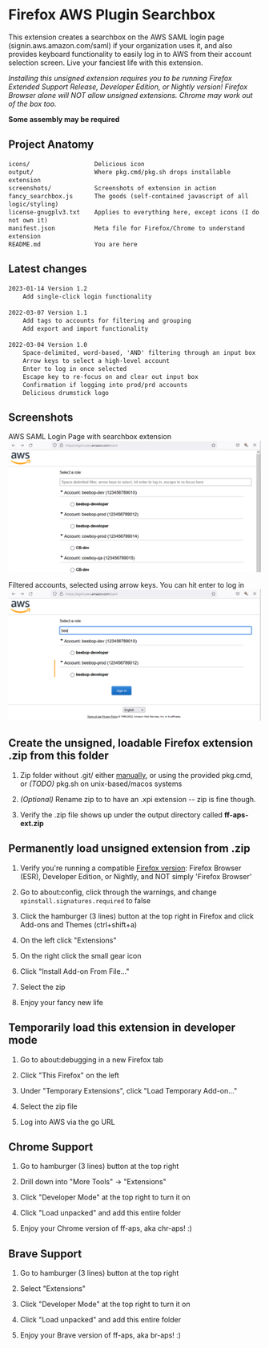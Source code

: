 # Firefox AWS Plugin Searchbox
This extension creates a searchbox on the AWS SAML login page (signin.aws.amazon.com/saml) if your organization uses it, and also provides keyboard functionality to easily log in to AWS from their account selection screen. Live your fanciest life with this extension.

*Installing this unsigned extension requires you to be running Firefox Extended Support Release, Developer Edition, or Nightly version! Firefox Browser alone will NOT allow unsigned extensions. Chrome may work out of the box too.*

**Some assembly may be required**

## Project Anatomy
```
icons/                  Delicious icon
output/                 Where pkg.cmd/pkg.sh drops installable extension
screenshots/            Screenshots of extension in action
fancy_searchbox.js      The goods (self-contained javascript of all logic/styling)
license-gnugplv3.txt    Applies to everything here, except icons (I do not own it)
manifest.json           Meta file for Firefox/Chrome to understand extension
README.md               You are here
```

## Latest changes
```
2023-01-14 Version 1.2
    Add single-click login functionality

2022-03-07 Version 1.1
    Add tags to accounts for filtering and grouping
    Add export and import functionality

2022-03-04 Version 1.0
    Space-delimited, word-based, 'AND' filtering through an input box
    Arrow keys to select a high-level account
    Enter to log in once selected
    Escape key to re-focus on and clear out input box
    Confirmation if logging into prod/prd accounts
    Delicious drumstick logo
```

## Screenshots

AWS SAML Login Page with searchbox extension
![AWS Login Page](/screenshots/example-01-sso-listing.png)

Filtered accounts, selected using arrow keys. You can hit enter to log in
![Filtered and Selected Using Arrow Keys](/screenshots/example-02-filtered-selected-with-arrow-keys.png)

## Create the unsigned, loadable Firefox extension .zip from this folder

  1. Zip folder without .git/ either [manually](https://stackoverflow.com/a/31043045), or using the provided pkg.cmd, or *(TODO)* pkg.sh on unix-based/macos systems

  1. *(Optional)* Rename zip to to have an .xpi extension -- zip is fine though.

  1. Verify the .zip file shows up under the output directory called **ff-aps-ext.zip**

## Permanently load unsigned extension from .zip

  1. Verify you're running a compatible [Firefox version](https://support.mozilla.org/en-US/kb/add-on-signing-in-firefox?as=u&utm_source=inproduct#w_what-are-my-options-if-i-want-to-use-an-unsigned-add-on-advanced-users): Firefox Browser (ESR), Developer Edition, or Nightly, and NOT simply 'Firefox Browser'
  
  1. Go to about:config, click through the warnings, and change `xpinstall.signatures.required` to false

  1. Click the hamburger (3 lines) button at the top right in Firefox and click Add-ons and Themes (ctrl+shift+a)

  1. On the left click "Extensions"

  1. On the right click the small gear icon 

  1. Click "Install Add-on From File..."

  1. Select the zip

  1. Enjoy your fancy new life

## Temporarily load this extension in developer mode
  
  1. Go to about:debugging in a new Firefox tab

  1. Click "This Firefox" on the left

  1. Under "Temporary Extensions", click "Load Temporary Add-on..."

  1. Select the zip file

  1. Log into AWS via the go URL
  
## Chrome Support

  1. Go to hamburger (3 lines) button at the top right

  1. Drill down into "More Tools" -> "Extensions"

  1. Click "Developer Mode" at the top right to turn it on

  1. Click "Load unpacked" and add this entire folder

  1. Enjoy your Chrome version of ff-aps, aka chr-aps! :)

## Brave Support

  1. Go to hamburger (3 lines) button at the top right

  1. Select "Extensions"

  1. Click "Developer Mode" at the top right to turn it on

  1. Click "Load unpacked" and add this entire folder

  1. Enjoy your Brave version of ff-aps, aka br-aps! :)